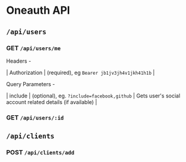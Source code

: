 # Oneauth API

## `/api/users`

### GET `/api/users/me`
Headers -

| Authorization | (required), eg `Bearer jb1jv3jh4v1jkh41h1b` |

Query Parameters -

| include | (optional), eg. `?include=facebook,github` | Gets user's social account related details (if available) |


### GET `/api/users/:id`


## `/api/clients`

### POST `/api/clients/add`